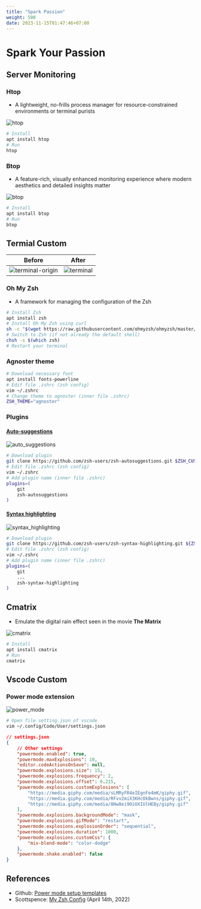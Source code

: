 ```yaml
---
title: "Spark Passion"
weight: 500
date: 2023-11-15T01:47:46+07:00
---
```


# Spark Your Passion

## Server Monitoring

### Htop

- A lightweight, no-frills process manager for resource-constrained environments or terminal purists

![htop](/tips/passion/htop.png)

```sh
# Install
apt install htop
# Run 
htop
```

### Btop

- A feature-rich, visually enhanced monitoring experience where modern aesthetics and detailed insights matter

![btop](/tips/passion/btop.png)

```sh
# Install
apt install btop
# Run  
btop
```

## Termial Custom

|    Before    |    After    | 
|:------------:|:-----------:|
| ![terminal-origin](/tips/passion/terminal-origin.png) | ![terminal](/tips/passion/terminal.png) |

### Oh My Zsh

- A framework for managing the configuration of the Zsh

```sh
# Install Zsh
apt install zsh
# Install Oh My Zsh using curl
sh -c "$(wget https://raw.githubusercontent.com/ohmyzsh/ohmyzsh/master/tools/install.sh -O -)"
# Switch to Zsh (if not already the default shell)
chsh -s $(which zsh)
# Restart your terminal
```

### Agnoster theme

```sh
# Download necessary font
apt install fonts-powerline
# Edit file .zshrc (zsh config)
vim ~/.zshrc
# Change theme to agnoster (inner file .zshrc)
ZSH_THEME="agnoster"
```

### Plugins

#### [Auto-suggestions](https://github.com/zsh-users/zsh-autosuggestions?tab=readme-ov-file#zsh-autosuggestions)

![auto_suggestions](/tips/passion/auto_suggestions.png)

```sh
# Download plugin
git clone https://github.com/zsh-users/zsh-autosuggestions.git $ZSH_CUSTOM/plugins/zsh-autosuggestions
# Edit file .zshrc (zsh config)
vim ~/.zshrc
# Add plugin name (inner file .zshrc)
plugins=(
    git 
    zsh-autosuggestions
)
```

#### [Syntax highlighting](https://github.com/zsh-users/zsh-syntax-highlighting?tab=readme-ov-file#zsh-syntax-highlighting-)

![syntax_highlighting](/tips/passion/syntax_highlighting.png)

```sh
# Download plugin
git clone https://github.com/zsh-users/zsh-syntax-highlighting.git ${ZSH_CUSTOM:-~/.oh-my-zsh/custom}/plugins/zsh-syntax-highlighting
# Edit file .zshrc (zsh config)
vim ~/.zshrc
# Add plugin name (inner file .zshrc)
plugins=(
    git 
    ...
    zsh-syntax-highlighting
)
```

## Cmatrix

- Emulate the digital rain effect seen in the movie **The Matrix**

![cmatrix](/tips/passion/cmatrix.png)

```sh
# Install
apt install cmatrix
# Run  
cmatrix
```

## Vscode Custom

### Power mode extension

![power_mode](/tips/passion/power_mode.gif)

```sh
# Open file setting.json of vscode
vim ~/.config/Code/User/settings.json
```

```json
// settings.json
{
    // Other settings
    "powermode.enabled": true,
    "powermode.maxExplosions": 10,
    "editor.codeActionsOnSave": null,
    "powermode.explosions.size": 15,
    "powermode.explosions.frequency": 2,
    "powermode.explosions.offset": 0.215,
    "powermode.explosions.customExplosions": [
        "https://media.giphy.com/media/sLMRyFR4eIEgnFe4mK/giphy.gif",
        "https://media.giphy.com/media/RFvv2miX3KHcOkBwns/giphy.gif",
        "https://media.giphy.com/media/8Hw8ei9OiUXIUlHEBy/giphy.gif"
    ],
    "powermode.explosions.backgroundMode": "mask",
    "powermode.explosions.gifMode": "restart",
    "powermode.explosions.explosionOrder": "sequential",
    "powermode.explosions.duration": 1000,
    "powermode.explosions.customCss": {
        "mix-blend-mode": "color-dodge"
    },
    "powermode.shake.enabled": false
}
```

## References

- Github: [Power mode setup templates](https://github.com/hoovercj/vscode-power-mode/issues/1)
- Scottspence: [My Zsh Config](https://scottspence.com/posts/my-zsh-config) (April 14th, 2022)